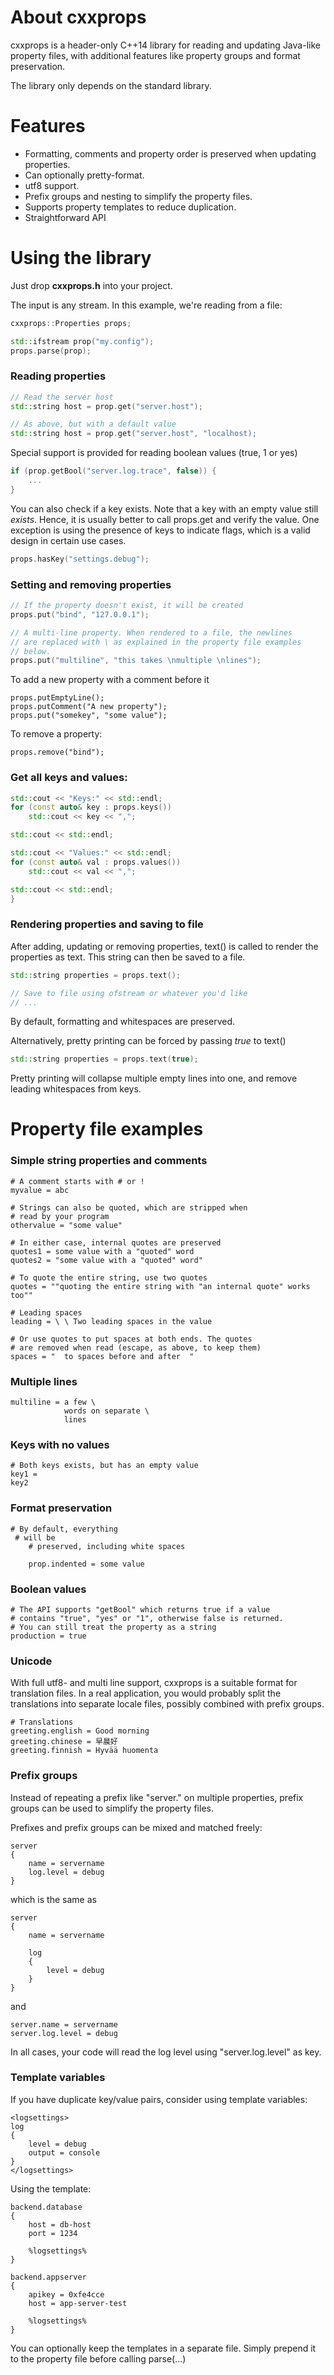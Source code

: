 # About cxxprops

cxxprops is a header-only C++14 library for reading and updating Java-like property files, with
additional features like property groups and format preservation.

The library only depends on the standard library.

# Features

* Formatting, comments and property order is preserved when updating properties.
* Can optionally pretty-format.
* utf8 support.
* Prefix groups and nesting to simplify the property files.
* Supports property templates to reduce duplication.
* Straightforward API

# Using the library

Just drop **cxxprops.h** into your project.

The input is any stream. In this example, we're reading
from a file:

```c++
cxxprops::Properties props;

std::ifstream prop("my.config");
props.parse(prop);
```

### Reading properties

```c++
// Read the server host
std::string host = prop.get("server.host");

// As above, but with a default value
std::string host = prop.get("server.host", "localhost);
```

Special support is provided for reading boolean values (true, 1 or yes)

```c++
if (prop.getBool("server.log.trace", false)) {
    ...
}
```

You can also check if a key exists. Note that a key with an empty value
still *exists*. Hence, it is usually better to call props.get and
verify the value. One exception is using the presence of
keys to indicate flags, which is a valid design in certain use cases.

```c++
props.hasKey("settings.debug");
```

### Setting and removing properties

```c++
// If the property doesn't exist, it will be created
props.put("bind", "127.0.0.1");

// A multi-line property. When rendered to a file, the newlines
// are replaced with \ as explained in the property file examples
// below.
props.put("multiline", "this takes \nmultiple \nlines");
```

To add a new property with a comment before it
```
props.putEmptyLine();
props.putComment("A new property");
props.put("somekey", "some value");
```

To remove a property:
```
props.remove("bind");
```

### Get all keys and values:

```c++
std::cout << "Keys:" << std::endl;
for (const auto& key : props.keys())
    std::cout << key << ",";

std::cout << std::endl;

std::cout << "Values:" << std::endl;
for (const auto& val : props.values())
    std::cout << val << ",";

std::cout << std::endl;
}
```

### Rendering properties and saving to file

After adding, updating or removing properties, text() is called to
render the properties as text. This string can then be saved to a file.

```c++
std::string properties = props.text();

// Save to file using ofstream or whatever you'd like
// ...
```

By default, formatting and whitespaces are preserved.

Alternatively, pretty printing can be forced by passing *true* to text()

```c++
std::string properties = props.text(true);
```

Pretty printing will collapse multiple empty lines into one, and remove
leading whitespaces from keys.

# Property file examples

### Simple string properties and comments

```
# A comment starts with # or !
myvalue = abc

# Strings can also be quoted, which are stripped when
# read by your program
othervalue = "some value"

# In either case, internal quotes are preserved
quotes1 = some value with a "quoted" word
quotes2 = "some value with a "quoted" word"

# To quote the entire string, use two quotes
quotes = ""quoting the entire string with "an internal quote" works too""

# Leading spaces
leading = \ \ Two leading spaces in the value

# Or use quotes to put spaces at both ends. The quotes
# are removed when read (escape, as above, to keep them)
spaces = "  to spaces before and after  "

```

### Multiple lines
```
multiline = a few \
            words on separate \
            lines
```

### Keys with no values
```
# Both keys exists, but has an empty value
key1 =
key2
```

### Format preservation
```
# By default, everything
 # will be
    # preserved, including white spaces

    prop.indented = some value
```

### Boolean values
```
# The API supports "getBool" which returns true if a value
# contains "true", "yes" or "1", otherwise false is returned.
# You can still treat the property as a string
production = true
```

### Unicode
With full utf8- and multi line support, cxxprops is a suitable format
for translation files. In a real  application, you would probably
split the translations into separate locale files, possibly combined
with prefix groups.

```
# Translations
greeting.english = Good morning
greeting.chinese = 早晨好
greeting.finnish = Hyvää huomenta
```

### Prefix groups
Instead of repeating a prefix like "server." on multiple properties, prefix
groups can be used to simplify the property files.

Prefixes and prefix groups can be mixed and matched freely:

```
server
{
    name = servername
    log.level = debug
}
```

which is the same as

```
server
{
    name = servername

    log
    {
        level = debug
    }
}
```

and

```
server.name = servername
server.log.level = debug
```

In all cases, your code will read the log level using "server.log.level" as key.

### Template variables
If you have duplicate key/value pairs, consider using template variables:

```
<logsettings>
log
{
    level = debug
    output = console
}
</logsettings>
```

Using the template:

```
backend.database
{
    host = db-host
    port = 1234

    %logsettings%
}

backend.appserver
{
    apikey = 0xfe4cce
    host = app-server-test

    %logsettings%
}

```

You can optionally keep the templates in a separate file. Simply prepend it to
the property file before calling parse(...)